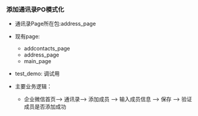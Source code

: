 ### 添加通讯录PO模式化

- 通讯录Page所在包:address_page
- 现有page: 
    -   addcontacts_page
    -   address_page
    -   main_page
    
- test_demo: 调试用

- 主要业务逻辑：
    -   企业微信首页--> 通讯录--> 添加成员 --> 输入成员信息 --> 保存  --> 验证成员是否添加成功
